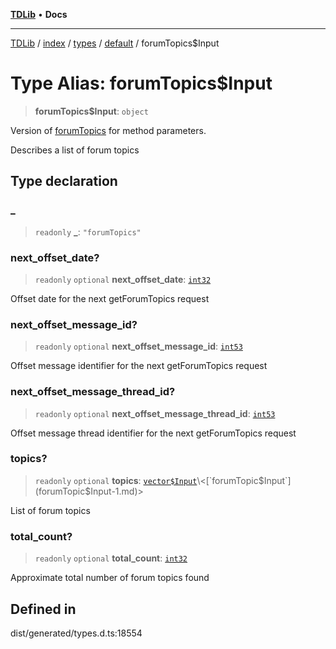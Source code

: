 [**TDLib**](../../../../../../README.md) • **Docs**

***

[TDLib](../../../../../../modules.md) / [index](../../../../../README.md) / [types](../../../README.md) / [default](../README.md) / forumTopics$Input

# Type Alias: forumTopics$Input

> **forumTopics$Input**: `object`

Version of [forumTopics](forumTopics-1.md) for method parameters.

Describes a list of forum topics

## Type declaration

### \_

> `readonly` **\_**: `"forumTopics"`

### next\_offset\_date?

> `readonly` `optional` **next\_offset\_date**: [`int32`](int32-1.md)

Offset date for the next getForumTopics request

### next\_offset\_message\_id?

> `readonly` `optional` **next\_offset\_message\_id**: [`int53`](int53-1.md)

Offset message identifier for the next getForumTopics request

### next\_offset\_message\_thread\_id?

> `readonly` `optional` **next\_offset\_message\_thread\_id**: [`int53`](int53-1.md)

Offset message thread identifier for the next getForumTopics request

### topics?

> `readonly` `optional` **topics**: [`vector$Input`](vector$Input.md)\<[`forumTopic$Input`](forumTopic$Input-1.md)\>

List of forum topics

### total\_count?

> `readonly` `optional` **total\_count**: [`int32`](int32-1.md)

Approximate total number of forum topics found

## Defined in

dist/generated/types.d.ts:18554
